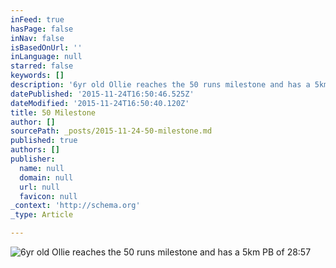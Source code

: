 ```yaml
---
inFeed: true
hasPage: false
inNav: false
isBasedOnUrl: ''
inLanguage: null
starred: false
keywords: []
description: '6yr old Ollie reaches the 50 runs milestone and has a 5km PB of 28:57'
datePublished: '2015-11-24T16:50:46.525Z'
dateModified: '2015-11-24T16:50:40.120Z'
title: 50 Milestone
author: []
sourcePath: _posts/2015-11-24-50-milestone.md
published: true
authors: []
publisher:
  name: null
  domain: null
  url: null
  favicon: null
_context: 'http://schema.org'
_type: Article

---
```

![6yr old Ollie reaches the 50 runs milestone and has a 5km PB of 28:57 ](https://the-grid-user-content.s3-us-west-2.amazonaws.com/28dc58b1-6c0a-481a-8c8e-662550dcb3c5.jpg)

#
